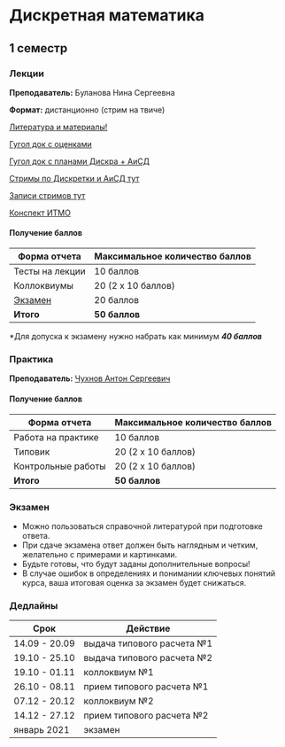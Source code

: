# Дискретная математика


## 1 семестр

### Лекции

**Преподаватель:** Буланова Нина Сергеевна

**Формат:** дистанционно (стрим на твиче)

[Литература и материалы!](https://drive.google.com/drive/u/0/folders/19WCKf3qU5VC0JrMJ-EqwvDkFLOi1lOQb)

[Гугол док с оценками](https://docs.google.com/spreadsheets/d/1s_6PV40fFa0zKhZjKVN-v3FM9e0g05HGaTDSRmRgDLU/edit#gid=1728556842)

[Гугол док с планами Дискра + АиСД](https://docs.google.com/spreadsheets/d/1L2ja62S3xaAG9tGxOjSkV_20swbb0-o051aTwjcLyiA/edit#gid=1919232126)

[Стримы по Дискретки и АиСД тут](https://www.twitch.tv/ninokfox)

[Записи стримов тут](https://www.youtube.com/channel/UC6QpOmCIkQnAgQGusIbSgYw/videos)

[Конспект ИТМО](http://neerc.ifmo.ru/wiki/index.php?title=%D0%94%D0%B8%D1%81%D0%BA%D1%80%D0%B5%D1%82%D0%BD%D0%B0%D1%8F_%D0%BC%D0%B0%D1%82%D0%B5%D0%BC%D0%B0%D1%82%D0%B8%D0%BA%D0%B0)

#### Получение баллов

Форма отчета | Максимальное количество баллов
-- | --
Тесты на лекции | 10 баллов
Коллоквиумы | 20 (2 x 10 баллов)
[Экзамен](#Экзамен) | 20 баллов
**Итого** | **50 баллов**

*Для допуска к экзамену нужно набрать как минимум ***40 баллов***

### Практика

**Преподаватель:** [Чухнов Антон Сергеевич](https://isu.ifmo.ru/pls/apex/f?p=2143:3:103208023387639::NO:RP:PID:300664)

#### Получение баллов

Форма отчета | Максимальное количество баллов
-- | --
Работа на практике | 10 баллов
Типовик | 20 (2 x 10 баллов)
Контрольные работы | 20 (2 x 10 баллов)
**Итого** | **50 баллов**

### Экзамен

* Можно пользоваться справочной литературой при подготовке ответа.
* При сдаче экзамена ответ должен быть наглядным и четким, желательно с примерами и картинками.
* Будьте готовы, что будут заданы дополнительные вопросы!
* В случае ошибок в определениях и понимании ключевых понятий курса, ваша итоговая оценка за экзамен будет снижаться.

### Дедлайны

Срок | Действие
-- | --
14.09 - 20.09 | выдача типового расчета №1
19.10 - 25.10 | выдача типового расчета №2
19.10 - 01.11 | коллоквиум №1
26.10 - 08.11 | прием типового расчета №1
07.12 - 20.12 | коллоквиум №2
14.12 - 27.12 | прием типового расчета №2
январь 2021 | экзамен
